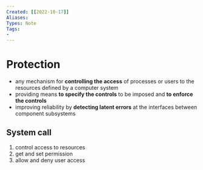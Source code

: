 ```yaml
---
Created: [[2022-10-17]]
Aliases: 
Types: Note
Tags: 
- 
---
```

# Protection
- any mechanism for **controlling the access** of processes or users to the resources defined by a computer system
- providing means **to specify the controls** to be imposed and **to enforce the controls**
- improving reliability by **detecting latent errors** at the interfaces between component subsystems
## System call
1. control access to resources
2. get and set permission
3. allow and deny user access